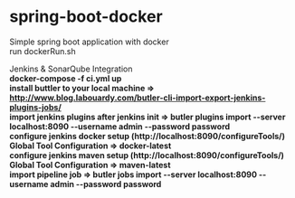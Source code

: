 # spring-boot-docker
Simple spring boot application with docker<br />
run dockerRun.sh <br />



Jenkins & SonarQube Integration<b><br />
docker-compose -f ci.yml up  <br />
install buttler to your local machine => http://www.blog.labouardy.com/butler-cli-import-export-jenkins-plugins-jobs/<br />
import jenkins plugins after jenkins init => butler plugins import --server localhost:8090 --username admin --password password<br />
configure jenkins docker setup (http://localhost:8090/configureTools/)  Global Tool Configuration => docker-latest<br />
configure jenkins maven setup  (http://localhost:8090/configureTools/)  Global Tool Configuration  => maven-latest<br />
import pipeline job =>  butler jobs import --server localhost:8090 --username admin --password password<br />
